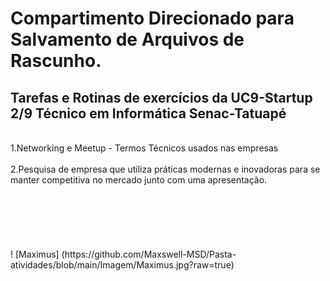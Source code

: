 # Compartimento Direcionado para Salvamento de Arquivos de Rascunho.
## Tarefas e Rotinas de exercícios da __UC9-Startup 2/9__ Técnico em Informática Senac-Tatuapé
<br>
1.Networking e Meetup - Termos Técnicos usados nas empresas
<br>
<br>
2.Pesquisa de empresa que utiliza práticas modernas e inovadoras para se manter competitiva no mercado junto com uma apresentação.

<br>
<br>
<br>
<br>
<br>
<br>
<br>
! [Maximus] (https://github.com/Maxswell-MSD/Pasta-atividades/blob/main/Imagem/Maximus.jpg?raw=true)

